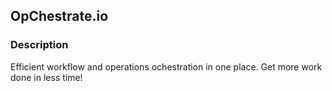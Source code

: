 <h2>OpChestrate.io</h2>

### Description
Efficient workflow and operations ochestration in one place. Get more work done in less time!
